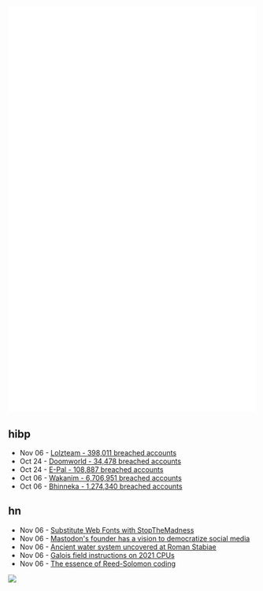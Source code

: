 ![Metrics](https://raw.githubusercontent.com/phixion/phixion/master/metrics.svg)

## hibp

<!--
for https://github.com/phixion/phixion/blob/main/.github/workflows/feeds.yml
-->
<!--START_SECTION:haveibeenpwnd-->
- Nov 06 - [Lolzteam - 398,011 breached accounts](http://haveibeenpwned.com/PwnedWebsites#Lolzteam)
- Oct 24 - [Doomworld - 34,478 breached accounts](http://haveibeenpwned.com/PwnedWebsites#Doomworld)
- Oct 24 - [E-Pal - 108,887 breached accounts](http://haveibeenpwned.com/PwnedWebsites#EPal)
- Oct 06 - [Wakanim - 6,706,951 breached accounts](http://haveibeenpwned.com/PwnedWebsites#Wakanim)
- Oct 06 - [Bhinneka - 1,274,340 breached accounts](http://haveibeenpwned.com/PwnedWebsites#Bhinneka)
<!--END_SECTION:haveibeenpwnd-->

## hn

<!--
for https://github.com/phixion/phixion/blob/main/.github/workflows/feeds.yml
-->
<!--START_SECTION:hn-->
- Nov 06 - [Substitute Web Fonts with StopTheMadness](https://underpassapp.com/news/2022-11-3.html)
- Nov 06 - [Mastodon's founder has a vision to democratize social media](https://time.com/6229230/mastodon-eugen-rochko-interview/)
- Nov 06 - [Ancient water system uncovered at Roman Stabiae](https://www.heritagedaily.com/2022/11/ancient-water-system-uncovered-at-roman-stabiae/145135)
- Nov 06 - [Galois field instructions on 2021 CPUs](http://www.corsix.org/content/galois-field-instructions-2021-cpus)
- Nov 06 - [The essence of Reed-Solomon coding](https://mazzo.li/posts/reed-solomon.html)
<!--END_SECTION:hn-->

<!--
for https://yhype.me
-->
![](https://hit.yhype.me/github/profile?user_id=13013670)
